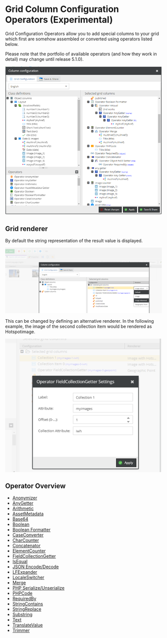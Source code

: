 # Grid Column Configuration Operators (Experimental)

Grid Configuration Operators allow you to add special columns to your grid which first are somehow assembled or converted using operators listed below.

Please note that the portfolio of available operators (and how they work in detail) may change until release 5.1.0).

![Configurator Button](../../img/gridconfig/operator_overview.png)

## Grid renderer

By default the string representation of the result value is displayed. 

![Render example 1](../../img/gridconfig/gridrenderer1.png)

This can be changed by defining an alternative renderer. In the following example, the image of the second collection item would be rendered as Hotspotimage.

![Render example 2](../../img/gridconfig/gridrenderer2.png)

## Operator Overview

* [Anonymizer](./Operators/01_Anonymizer.md) 
* [AnyGetter](./Operators/02_AnyGetter.md)
* [Arithmetic](./Operators/03_Arithmethic.md)
* [AssetMetadata](./Operators/04_01_AssetMetadataGetter.md)
* [Base64](./Operators/04_02_Base64.md)
* [Boolean](./Operators/05_Boolean.md)
* [Boolean Formatter](./Operators/06_BooleanFormatter.md)
* [CaseConverter](./Operators/07_CaseConverter.md)
* [CharCounter](./Operators/08_CharCounter.md)
* [Concatenator](./Operators/09_Concatenator.md)
* [ElementCounter](./Operators/10_ElementCounter.md)
* [FieldCollectionGetter](./Operators/11_FieldCollectionGetter.md)
* [IsEqual](./Operators/12_IsEqual.md)
* [JSON Encode/Decode](./Operators/13_JSON.md)
* [LFExpander](./Operators/14_LFExpander.md)
* [LocaleSwitcher](./Operators/15_LocaleSwitcher.md)
* [Merge](./Operators/16_Merge.md)
* [PHP Serialize/Unserialize](./Operators/17_PHP.md)
* [PHPCode](./Operators/18_PHPCode.md)
* [RequiredBy](./Operators/19_RequiredBy.md)
* [StringContains](./Operators/20_StringContains.md)
* [StringReplace](./Operators/21_StringReplace.md)
* [Substring](./Operators/22_Substring.md)
* [Text](./Operators/23_Text.md)
* [TranslateValue](./Operators/24_TranslateValue.md)
* [Trimmer](./Operators/25_Trimmer.md)


  
